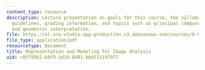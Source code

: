 ```yaml
---
content_type: resource
description: Lecture presentation on goals for this course, the syllabus, presentation
  guidelines, grading information, and topics such as principal component analysis
  and geometric interpretation.
file: https://ol-ocw-studio-app-production.s3.amazonaws.com/courses/6-881-representation-and-modeling-for-image-analysis-spring-2005/c0f799b2b9f93d198401bb6f31197977_l01.pdf
file_type: application/pdf
resourcetype: Document
title: Representation and Modeling for Image Analysis
uid: c0f799b2-b9f9-3d19-8401-bb6f31197977
---
```

